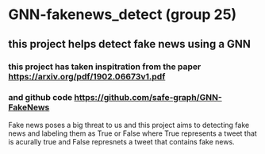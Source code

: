 # GNN-fakenews_detect (group 25)
## this project helps detect fake news using a GNN
### this project has taken inspitration from the paper https://arxiv.org/pdf/1902.06673v1.pdf 
### and github code https://github.com/safe-graph/GNN-FakeNews

Fake news poses a big threat to us and this project aims to detecting fake news and labeling them as True or False where True represents a tweet that is acurally true and False represnets a tweet that contains fake news. 
